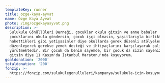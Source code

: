 ```yaml
---
templateKey: runner
title: ozge-kaya-ayvat
name: Özge Kaya Ayvat
photo: /img/ozgekayaayvat.png
description: >-
  Sulukule Gönüllüleri Derneği, çocuklar okula gitsin ve anne babalar
  çocuklarını okula göndersin, çocuk işçi olmasın, yaşıtlarıyla birlikte
  hakettikleri gibi yetişssinler diye okullarda gerek düzenli atölyeler
  düzenleyerek gerekse yemek desteği ve ihtiyaçlarını karşılayarak çalışmalar
  yürütmektedir. Bir çocuk da benim sayemde, bir çocuk da sizin sayenizde okula
  gitsin diye 11 Kasım'da İstanbul Maratonu'nda koşuyorum.
goaldonation: '2000'
totaldonation: '200'
fonzip: >-
  https://fonzip.com/sulukulegonulluleri/kampanya/sulukule-icin-kosuyorum--okulu-terki-onluyorum---6
---
```



